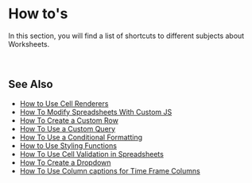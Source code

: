 
# How to's

In this section, you will find a list of shortcuts to different subjects about Worksheets.

<br/>

## See Also  

* [How to Use Cell Renderers](howto/customcellrenderer.md)
* [How To Modify Spreadsheets With Custom JS](howto/javascript.md)
* [How To Create a Custom Row](howto/customrow.md)
* [How To Use a Custom Query](howto/customquery.md)
* [How To Use a Conditional Formatting](howto/conditionalformating.md)
* [How to Use Styling Functions](howto/stylingfunctions.md)
* [How To Use Cell Validation in Spreadsheets](howto/cellvalidation.md)
* [How To Create a Dropdown](howto/dropdown.md)
* [How To Use Column captions for Time Frame Columns](howto/timeframecolumns.md)






